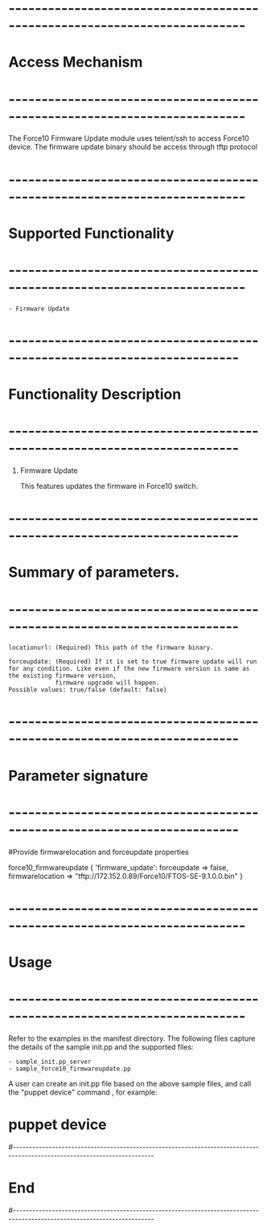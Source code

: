 # --------------------------------------------------------------------------
# Access Mechanism 
# --------------------------------------------------------------------------

The Force10 Firmware Update module uses telent/ssh to access Force10 device. The firmware update binary should be access through tftp protocol

# --------------------------------------------------------------------------
#  Supported Functionality
# --------------------------------------------------------------------------

	- Firmware Update

# -------------------------------------------------------------------------
# Functionality Description
# -------------------------------------------------------------------------


  1. Firmware Update

     This features updates the firmware in Force10 switch.

   
# -------------------------------------------------------------------------
# Summary of parameters.
# -------------------------------------------------------------------------

    locationurl: (Required) This path of the firmware binary.

	forceupdate: (Required) If it is set to true firmware update will run for any condition. Like even if the new firmware version is same as the existing firmware version,
				 firmware upgrade will happen.
    Possible values: true/false (default: false)
    
# -------------------------------------------------------------------------
# Parameter signature 
# -------------------------------------------------------------------------

#Provide firmwarelocation and forceupdate properties

  force10_firmwareupdate {
  'firmware_update':
    forceupdate => false,
    firmwarelocation => "tftp://172.152.0.89/Force10/FTOS-SE-9.1.0.0.bin"
}



# --------------------------------------------------------------------------
# Usage
# --------------------------------------------------------------------------
   Refer to the examples in the manifest directory.
   The following files capture the details of the sample init.pp and the supported files:

    - sample_init.pp_server
    - sample_force10_firmwareupdate.pp
   
   A user can create an init.pp file based on the above sample files, and call the "puppet device" command , for example: 
   # puppet device

#-------------------------------------------------------------------------------------------------------------------------
# End
#-------------------------------------------------------------------------------------------------------------------------	

